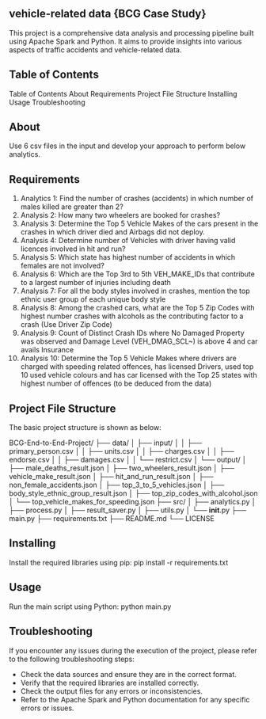 ## vehicle-related data {BCG Case Study}
This project is a comprehensive data analysis and processing pipeline built using Apache Spark and Python. It aims to provide insights into various aspects of traffic accidents and vehicle-related data.

##  Table of Contents
Table of Contents
About
Requirements
Project File Structure
Installing
Usage
Troubleshooting

##  About
Use 6 csv files in the input and develop your approach to perform below analytics.

## Requirements

1.	Analytics 1: Find the number of crashes (accidents) in which number of males killed are greater than 2?
2.	Analysis 2: How many two wheelers are booked for crashes? 
3.	Analysis 3: Determine the Top 5 Vehicle Makes of the cars present in the crashes in which driver died and Airbags did not deploy.
4.	Analysis 4: Determine number of Vehicles with driver having valid licences involved in hit and run? 
5.	Analysis 5: Which state has highest number of accidents in which females are not involved? 
6.	Analysis 6: Which are the Top 3rd to 5th VEH_MAKE_IDs that contribute to a largest number of injuries including death
7.	Analysis 7: For all the body styles involved in crashes, mention the top ethnic user group of each unique body style  
8.	Analysis 8: Among the crashed cars, what are the Top 5 Zip Codes with highest number crashes with alcohols as the contributing factor to a crash (Use Driver Zip Code)
9.	Analysis 9: Count of Distinct Crash IDs where No Damaged Property was observed and Damage Level (VEH_DMAG_SCL~) is above 4 and car avails Insurance
10.	Analysis 10: Determine the Top 5 Vehicle Makes where drivers are charged with speeding related offences, has licensed Drivers, used top 10 used vehicle colours and has car licensed with the Top 25 states with highest number of offences (to be deduced from the data)


## Project File Structure
The basic project structure is shown as below:

BCG-End-to-End-Project/
├── data/
│   ├── input/
│   │   ├── primary_person.csv
│   │   ├── units.csv
│   │   ├── charges.csv
│   │   ├── endorse.csv
│   │   ├── damages.csv
│   │   └── restrict.csv
│   └── output/
│       ├── male_deaths_result.json
│       ├── two_wheelers_result.json
│       ├── vehicle_make_result.json
│       ├── hit_and_run_result.json
│       ├── non_female_accidents.json
│       ├── top_3_to_5_vehicles.json
│       ├── body_style_ethnic_group_result.json
│       ├── top_zip_codes_with_alcohol.json
│       └── top_vehicle_makes_for_speeding.json
├── src/
│   ├── analytics.py
│   ├── process.py
│   ├── result_saver.py
│   ├── utils.py
│   └── __init__.py
├── main.py
├── requirements.txt
├── README.md
└── LICENSE


## Installing
  Install the required libraries using pip:
    pip install -r requirements.txt


## Usage
Run the main script using Python:
python main.py

## Troubleshooting

If you encounter any issues during the execution of the project, please refer to the following troubleshooting steps:

*   Check the data sources and ensure they are in the correct format.
*   Verify that the required libraries are installed correctly.
*   Check the output files for any errors or inconsistencies.
*   Refer to the Apache Spark and Python documentation for any specific errors or issues. 